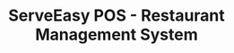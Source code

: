 ---
title: "ServeEasy POS - Restaurant Management System"
url: /karachi/serveeasy-pos-restaurant-management-system/
shop: computer
---